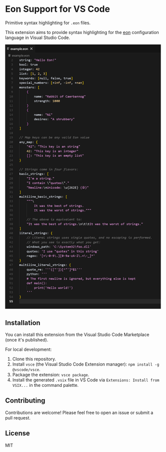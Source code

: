 # Eon Support for VS Code

Primitive syntax highlighting for `.eon` files.

This extension aims to provide syntax highlighting for the [eon](https://github.com/emilk/eon) configuration language in Visual Studio Code.


![EON Syntax Highlighting Screenshot](./assets/images/example_highlighting_v3.png) 


## Installation

You can install this extension from the Visual Studio Code Marketplace (once it's published).

For local development:

1.  Clone this repository.
2.  Install `vsce` (the Visual Studio Code Extension manager): `npm install -g @vscode/vsce`.
3.  Package the extension: `vsce package`.
4.  Install the generated `.vsix` file in VS Code via `Extensions: Install from VSIX...` in the command palette.

## Contributing

Contributions are welcome! Please feel free to open an issue or submit a pull request.

## License

MIT

